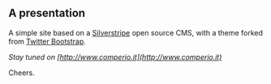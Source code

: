 ## A presentation

A simple site based on a [Silverstripe](http://silverstripe.org) open source CMS, with a theme forked from [Twitter Bootstrap](http://github.com/twitter/bootstrap).

*Stay tuned on [http://www.comperio.it](http://www.comperio.it)*

Cheers.
